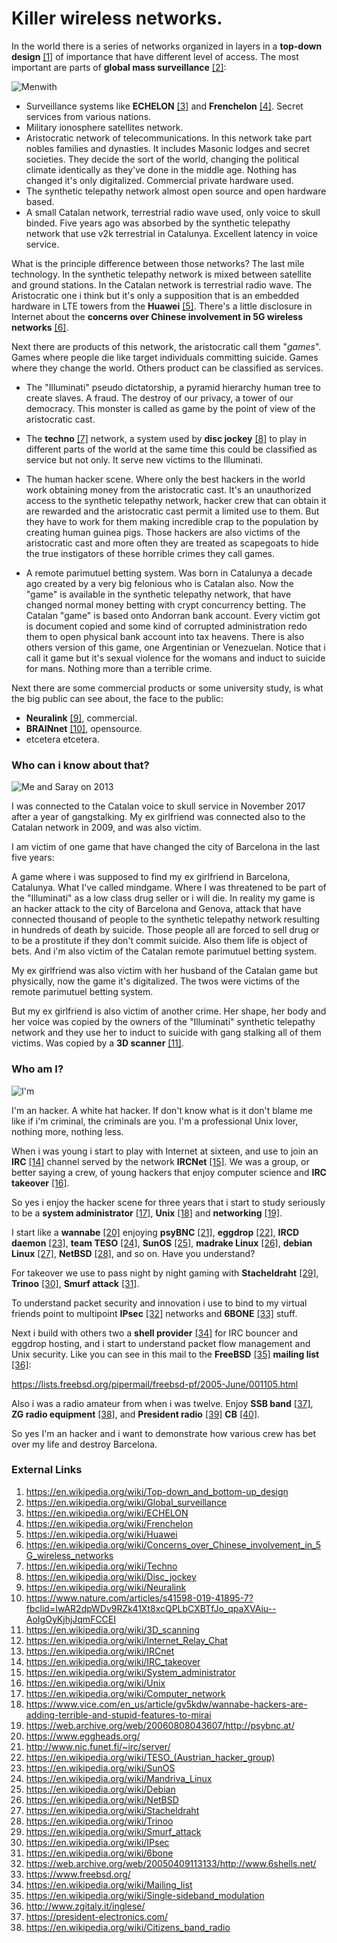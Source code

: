 # Killer wireless networks.

In the world there is a series of networks organized in layers in a **top-down design** [[1]](https://en.wikipedia.org/wiki/Top-down_and_bottom-up_design) of importance that have different level of access. The most important are parts of **global mass surveillance** [[2]](https://en.wikipedia.org/wiki/Global_surveillance):

![Menwith](Images/Menwith-hill-radomes.jpg)

- Surveillance systems like **ECHELON** [[3]](https://en.wikipedia.org/wiki/ECHELON) and **Frenchelon** [[4]](https://en.wikipedia.org/wiki/Frenchelon). Secret services from various nations.
- Military ionosphere satellites network.
- Aristocratic network of telecommunications. In this network take part nobles families and dynasties. It includes Masonic lodges and secret societies. They decide the sort of the world, changing the political climate identically as they've done in the middle age. Nothing has changed it's only digitalized. Commercial private hardware used.
- The synthetic telepathy network almost open source and open hardware based.
- A small Catalan network, terrestrial radio wave used, only voice to skull binded. Five years ago was absorbed by the synthetic telepathy network that use v2k terrestrial in Catalunya. Excellent latency in voice service.

What is the principle difference between those networks? The last mile technology. In the synthetic telepathy network is mixed between satellite and ground stations. In the Catalan network is terrestrial radio wave. The Aristocratic one i think but it's only a supposition that is an embedded hardware in LTE towers from the **Huawei** [[5]](https://en.wikipedia.org/wiki/Huawei). There's a little disclosure in Internet about the **concerns over Chinese involvement in 5G wireless networks** [[6]](https://en.wikipedia.org/wiki/Concerns_over_Chinese_involvement_in_5G_wireless_networks).

Next there are products of this network, the aristocratic call them "*games*". Games where people die like target individuals committing suicide. Games where they change the world. Others product can be classified as services.

- The "Illuminati" pseudo dictatorship, a pyramid hierarchy human tree to create slaves. A fraud. The destroy of our privacy, a tower of our democracy. This monster is called as game by the point of view of the aristocratic cast.

- The **techno** [[7]](https://en.wikipedia.org/wiki/Techno) network, a system used by **disc jockey** [[8]](https://en.wikipedia.org/wiki/Disc_jockey) to play in different parts of the world at the same time this could be classified as service but not only. It serve new victims to the Illuminati.

- The human hacker scene. Where only the best hackers in the world work obtaining money from the aristocratic cast. It's an unauthorized access to the synthetic telepathy network, hacker crew that can obtain it are rewarded and the aristocratic cast permit a limited use to them. But they have to work for them making incredible crap to the population by creating human guinea pigs.  Those hackers are also victims of the aristocratic cast and more often they are treated as scapegoats to hide the true instigators of these horrible crimes they call games.

- A remote parimutuel betting system. Was born in Catalunya a decade ago created by a very big felonious who is Catalan also. Now the "game" is available in the synthetic telepathy network, that have changed normal money betting with crypt concurrency betting. The Catalan "game" is based onto Andorran bank account. Every victim got is document copied and some kind of corrupted administration redo them to open physical bank account into tax heavens. There is also others version of this game, one Argentinian or Venezuelan.  Notice that i call it game but it's sexual violence for the womans and induct to suicide for mans. Nothing more than a terrible crime.

Next there are some commercial products or some university study, is what the big public can see about, the face to the public:

- **Neuralink** [[9]](https://en.wikipedia.org/wiki/Neuralink), commercial.
- **BRAINnet** [[10]](https://en.wikipedia.org/wiki/Neuralink), opensource. 
- etcetera etcetera.

### Who can i know about that?

![Me and Saray on 2013](Images/70246188_10220822559376365_1959705710723858432_n.jpg)

I was connected to the Catalan voice to skull service in November 2017 after a year of gangstalking. My ex girlfriend was connected also to the Catalan network in 2009, and was also victim.

I am victim of one game that have changed the city of Barcelona in the last five years:

A game where i was supposed to find my ex girlfriend in Barcelona, Catalunya. What I've called mindgame. Where I was threatened to be part of the "Illuminati" as a low class drug seller or i will die. In reality my game is an hacker attack to the city of Barcelona and Genova, attack that have connected thousand of people to the synthetic telepathy network resulting in hundreds of death by suicide. Those people all are forced to sell drug or to be a prostitute if they don't commit suicide. Also them life is object of bets. And i'm also victim of the Catalan remote parimutuel betting system.

My ex girlfriend was also victim with her husband of the Catalan game but physically, now the game it's digitalized. The twos were victims of the remote parimutuel betting system. 

But my ex girlfriend is also victim of another crime. Her shape, her body and her voice was copied by the owners of the "Illuminati" synthetic telepathy network and they use her to induct to suicide with gang stalking all of them victims. Was copied by a **3D scanner** [[11]](https://en.wikipedia.org/wiki/3D_scanning).

### Who am I?

![I'm](Images/75478437_10221285466268748_3495719559191592960_n.jpg)

I'm an hacker. A white hat hacker. If don't know what is it don't blame me like if i'm criminal, the criminals are you. I'm a professional Unix lover, nothing more, nothing less.

When i was young i start to play with Internet at sixteen, and use to join an **IRC** [[14]](https://en.wikipedia.org/wiki/Internet_Relay_Chat) channel served by the network **IRCNet** [[15]](https://en.wikipedia.org/wiki/IRCnet).  We was a group, or better saying a crew, of young hackers that enjoy computer science and **IRC takeover** [[16]](https://en.wikipedia.org/wiki/IRC_takeover). 

So yes i enjoy the hacker scene for three years that i start to study seriously to be a **system administrator** [[17]](https://en.wikipedia.org/wiki/System_administrator), **Unix** [[18]](https://en.wikipedia.org/wiki/Unix) and **networking** [[19]](https://en.wikipedia.org/wiki/Computer_network). 

I start like a **wannabe** [[20]](https://www.vice.com/en_us/article/gv5kdw/wannabe-hackers-are-adding-terrible-and-stupid-features-to-mirai) enjoying **psyBNC** [[21]](https://web.archive.org/web/20060808043607/http://psybnc.at/), **eggdrop** [[22]](https://www.eggheads.org/), **IRCD daemon** [[23]](http://www.nic.funet.fi/~irc/server/), **team TESO** [[24]](https://en.wikipedia.org/wiki/TESO_(Austrian_hacker_group)), **SunOS** [[25]](https://en.wikipedia.org/wiki/SunOS), **madrake Linux** [[26]](https://en.wikipedia.org/wiki/Mandriva_Linux), **debian Linux** [[27]](https://en.wikipedia.org/wiki/Debian), **NetBSD** [[28]](https://en.wikipedia.org/wiki/NetBSD), and so on. Have you understand? 

For takeover we use to pass night by night gaming with **Stacheldraht** [[29]](https://en.wikipedia.org/wiki/Stacheldraht), **Trinoo** [[30]](https://en.wikipedia.org/wiki/Trinoo), **Smurf attack** [[31]](https://en.wikipedia.org/wiki/Smurf_attack).

To understand packet security and innovation i use to bind to my virtual friends point to multipoint **IPsec** [[32]](https://en.wikipedia.org/wiki/IPsec) networks and **6BONE** [[33]](https://en.wikipedia.org/wiki/6bone) stuff. 

Next i build with others two a **shell provider** [[34]](https://web.archive.org/web/20050409113133/http://www.6shells.net/) for IRC bouncer and eggdrop hosting, and i start to understand packet flow management and Unix security. Like you can see in this mail to the **FreeBSD** [[35]](https://www.freebsd.org/) **mailing list** [[36]](https://en.wikipedia.org/wiki/Mailing_list):

https://lists.freebsd.org/pipermail/freebsd-pf/2005-June/001105.html

Also i was a radio amateur from when i was twelve. Enjoy **SSB band** [[37]](https://en.wikipedia.org/wiki/Single-sideband_modulation), **ZG radio equipment** [[38]](http://www.zgitaly.it/inglese/), and **President radio** [[39]](https://president-electronics.com/) **CB** [[40]](https://en.wikipedia.org/wiki/Citizens_band_radio).

So yes I'm an hacker and i want to demonstrate how various crew has bet over my life and destroy Barcelona. 

### 

### External Links

1. https://en.wikipedia.org/wiki/Top-down_and_bottom-up_design
2. https://en.wikipedia.org/wiki/Global_surveillance
3. https://en.wikipedia.org/wiki/ECHELON
4. https://en.wikipedia.org/wiki/Frenchelon
5. https://en.wikipedia.org/wiki/Huawei
6. https://en.wikipedia.org/wiki/Concerns_over_Chinese_involvement_in_5G_wireless_networks
7. https://en.wikipedia.org/wiki/Techno
8. https://en.wikipedia.org/wiki/Disc_jockey
9. https://en.wikipedia.org/wiki/Neuralink
10. https://www.nature.com/articles/s41598-019-41895-7?fbclid=IwAR2dpWDv9RZk41Xt8xcQPLbCXBTfJo_qpaXVAiu--AoIgOyKjhjJqmFCCEI
11. https://en.wikipedia.org/wiki/3D_scanning
12. https://en.wikipedia.org/wiki/Internet_Relay_Chat
13. https://en.wikipedia.org/wiki/IRCnet
14. https://en.wikipedia.org/wiki/IRC_takeover
15. https://en.wikipedia.org/wiki/System_administrator
16. https://en.wikipedia.org/wiki/Unix
17. https://en.wikipedia.org/wiki/Computer_network
18. https://www.vice.com/en_us/article/gv5kdw/wannabe-hackers-are-adding-terrible-and-stupid-features-to-mirai
19. https://web.archive.org/web/20060808043607/http://psybnc.at/
20. https://www.eggheads.org/
21. http://www.nic.funet.fi/~irc/server/
22. https://en.wikipedia.org/wiki/TESO_(Austrian_hacker_group)
23. https://en.wikipedia.org/wiki/SunOS
24. https://en.wikipedia.org/wiki/Mandriva_Linux
25. https://en.wikipedia.org/wiki/Debian
26. https://en.wikipedia.org/wiki/NetBSD
27. https://en.wikipedia.org/wiki/Stacheldraht
28. https://en.wikipedia.org/wiki/Trinoo
29. https://en.wikipedia.org/wiki/Smurf_attack
30. https://en.wikipedia.org/wiki/IPsec
31. https://en.wikipedia.org/wiki/6bone
32. https://web.archive.org/web/20050409113133/http://www.6shells.net/
33. https://www.freebsd.org/
34. https://en.wikipedia.org/wiki/Mailing_list
35. https://en.wikipedia.org/wiki/Single-sideband_modulation
36. http://www.zgitaly.it/inglese/
37. https://president-electronics.com/
38. https://en.wikipedia.org/wiki/Citizens_band_radio